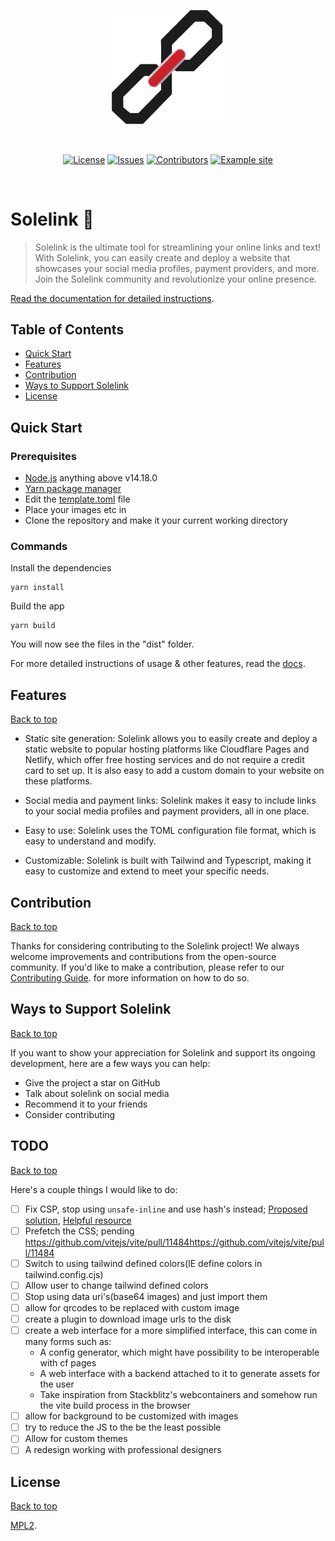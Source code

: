 <p align="center">
    <img width="180" src="public/icon.svg" alt="Solelink logo">
</p>
<br/>
<p align="center">
  <a href="/LICENSE"><img src="https://img.shields.io/github/license/officialstrike/solelink?style=flat-square" alt="License"></a>
  <a href="https://github.com/officialstrike/solelink/issues"><img src="https://img.shields.io/github/issues/officialstrike/solelink?style=flat-square" alt="Issues"></a>
  <a href="https://github.com/officialstrike/solelink/graphs/contributors"><img src="https://img.shields.io/github/contributors-anon/officialstrike/solelink?style=flat-square" alt="Contributors"></a>
  <!-- TODO: create example site -->
  <a href="https://example.com"><img src="https://img.shields.io/badge/demo-example.com-informational?style=flat-square" alt="Example site"></a>
</p>
<br/>

# Solelink 🔗

> Solelink is the ultimate tool for streamlining your online links and text! With Solelink, you can easily create and deploy a website that showcases your social media profiles, payment providers, and more. Join the Solelink community and revolutionize your online presence.

[Read the documentation for detailed instructions](docs/introduction.md).


## Table of Contents
- [Quick Start](#quick-start)
- [Features](#features)
- [Contribution](#contribution)
- [Ways to Support Solelink](#ways-to-support-solelink)
- [License](#license)

## Quick Start
### Prerequisites
- [Node.js](https://nodejs.org/en/download/) anything above v14.18.0
- [Yarn package manager](https://yarnpkg.com/getting-started/install)
- Edit the [template.toml](template.toml) file
- Place your images etc in
- Clone the repository and make it your current working directory

### Commands
Install the dependencies

```
yarn install
```
Build the app
```
yarn build
```
You will now see the files in the "dist" folder.


For more detailed instructions of usage & other features, read the [docs](docs/introduction.md).


## Features
[Back to top](#table-of-contents)

- Static site generation: Solelink allows you to easily create and deploy a static website to popular hosting platforms like Cloudflare Pages and Netlify, which offer free hosting services and do not require a credit card to set up. It is also easy to add a custom domain to your website on these platforms.

- Social media and payment links: Solelink makes it easy to include links to your social media profiles and payment providers, all in one place.

- Easy to use: Solelink uses the TOML configuration file format, which is easy to understand and modify.

- Customizable: Solelink is built with Tailwind and Typescript, making it easy to customize and extend to meet your specific needs.

## Contribution
[Back to top](#table-of-contents)

Thanks for considering contributing to the Solelink project! We always welcome improvements and contributions from the open-source community. If you'd like to make a contribution, please refer to our [Contributing Guide](CONTRIBUTING.md). for more information on how to do so.

## Ways to Support Solelink
[Back to top](#table-of-contents)

If you want to show your appreciation for Solelink and support its ongoing development, here are a few ways you can help:

- Give the project a star on GitHub
- Talk about solelink on social media
- Recommend it to your friends
- Consider contributing

## TODO
[Back to top](#table-of-contents)

Here's a couple things I would like to do:

- [ ] Fix CSP, stop using `unsafe-inline` and use hash's instead; [Proposed solution](vite-utils.js#L47), [Helpful resource](https://content-security-policy.com/hash/)
- [ ] Prefetch the CSS; pending https://github.com/vitejs/vite/pull/11484https://github.com/vitejs/vite/pull/11484
- [ ] Switch to using tailwind defined colors(IE define colors in tailwind.config.cjs)
- [ ] Allow user to change tailwind defined colors
- [ ] Stop using data uri's(base64 images) and just import them
- [ ] allow for qrcodes to be replaced with custom image
- [ ] create a plugin to download image urls to the disk
- [ ] create a web interface for a more simplified interface, this can come in many forms such as:
    - A config generator, which might have possibility to be interoperable with cf pages
    - A web interface with a backend attached to it to generate assets for the user
    - Take inspiration from Stackblitz's webcontainers and somehow run the vite build process in the browser
- [ ] allow for background to be customized with images
- [ ] try to reduce the JS to the be the least possible
- [ ] Allow for custom themes
- [ ] A redesign working with professional designers

## License
[Back to top](#table-of-contents)

[MPL2](LICENSE).
